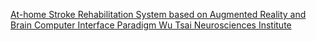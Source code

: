 [At-home Stroke Rehabilitation System based on Augmented Reality and Brain Computer Interface Paradigm   Wu Tsai Neurosciences Institute](https://qi.tc/qi/118225)